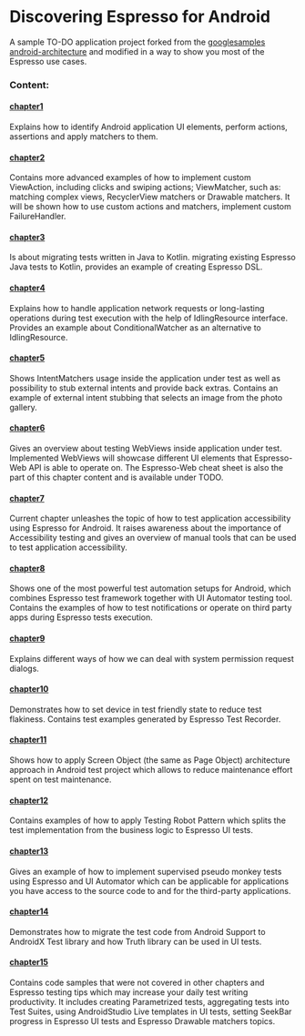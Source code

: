 # Discovering Espresso for Android

A sample TO-DO application project forked from the [googlesamples android-architecture](https://github.com/googlesamples/android-architecture/tree/master) and modified in a way to show you most of the Espresso use cases.

### Content:
#### [chapter1](https://github.com/Apress/android-espresso-revealed/tree/androidx-espresso-revealed/app/src/androidTest/java/com/example/android/architecture/blueprints/todoapp/test/chapter1)
Explains how to identify Android application UI elements, perform actions, assertions and apply matchers to them.

#### [chapter2](https://github.com/Apress/android-espresso-revealed/tree/androidx-espresso-revealed/app/src/androidTest/java/com/example/android/architecture/blueprints/todoapp/test/chapter2)
Contains more advanced examples of how to implement custom ViewAction, including clicks and swiping actions; ViewMatcher, such as: matching complex views, RecyclerView matchers or Drawable matchers. It will be shown how to use custom actions and matchers, implement custom FailureHandler.

#### [chapter3](https://github.com/Apress/android-espresso-revealed/tree/androidx-espresso-revealed/app/src/androidTest/java/com/example/android/architecture/blueprints/todoapp/test/chapter3)
Is about migrating tests written in Java to Kotlin. migrating existing Espresso Java tests to Kotlin, provides an example of creating Espresso DSL.

#### [chapter4](https://github.com/Apress/android-espresso-revealed/tree/androidx-espresso-revealed/app/src/androidTest/java/com/example/android/architecture/blueprints/todoapp/test/chapter4)
Explains how to handle application network requests or long-lasting operations during test execution with the help of IdlingResource interface. Provides an example about ConditionalWatcher as an alternative to IdlingResource.

#### [chapter5](https://github.com/Apress/android-espresso-revealed/tree/androidx-espresso-revealed/app/src/androidTest/java/com/example/android/architecture/blueprints/todoapp/test/chapter5)
Shows IntentMatchers usage inside the application under test as well as possibility to stub external intents and provide back extras. Contains an example of external intent stubbing that selects an image from the photo gallery.

#### [chapter6](https://github.com/Apress/android-espresso-revealed/tree/androidx-espresso-revealed/app/src/androidTest/java/com/example/android/architecture/blueprints/todoapp/test/chapter6)
Gives an overview about testing WebViews inside application under test. Implemented WebViews will showcase different UI elements that Espresso-Web API is able to operate on. The Espresso-Web cheat sheet is also the part of this chapter content and is available under TODO.

#### [chapter7](https://github.com/Apress/android-espresso-revealed/tree/androidx-espresso-revealed/app/src/androidTest/java/com/example/android/architecture/blueprints/todoapp/test/chapter7)
Current chapter unleashes the topic of how to test application accessibility using Espresso for Android. It raises awareness about the importance of Accessibility testing and gives an overview of manual tools that can be used to test application accessibility.

#### [chapter8](https://github.com/Apress/android-espresso-revealed/tree/androidx-espresso-revealed/app/src/androidTest/java/com/example/android/architecture/blueprints/todoapp/test/chapter8)
Shows one of the most powerful test automation setups for Android, which combines Espresso test framework together with UI Automator testing tool. Contains the examples of how to test notifications or operate on third party apps during Espresso tests execution.

#### [chapter9](https://github.com/Apress/android-espresso-revealed/tree/androidx-espresso-revealed/app/src/androidTest/java/com/example/android/architecture/blueprints/todoapp/test/chapter9)
Explains different ways of how we can deal with system permission request dialogs.

#### [chapter10](https://github.com/Apress/android-espresso-revealed/tree/androidx-espresso-revealed/app/src/androidTest/java/com/example/android/architecture/blueprints/todoapp/test/chapter10)
Demonstrates how to set device in test friendly state to reduce test flakiness. Contains test examples generated by Espresso Test Recorder.

#### [chapter11](https://github.com/Apress/android-espresso-revealed/tree/androidx-espresso-revealed/app/src/androidTest/java/com/example/android/architecture/blueprints/todoapp/test/chapter11)
Shows how to apply Screen Object (the same as Page Object) architecture approach in Android test project which allows to reduce maintenance effort spent on test maintenance.

#### [chapter12](https://github.com/Apress/android-espresso-revealed/tree/androidx-espresso-revealed/app/src/androidTest/java/com/example/android/architecture/blueprints/todoapp/test/chapter12)
Contains examples of how to apply Testing Robot Pattern which splits the test implementation from the business logic to Espresso UI tests.

#### [chapter13](https://github.com/Apress/android-espresso-revealed/tree/androidx-espresso-revealed/app/src/androidTest/java/com/example/android/architecture/blueprints/todoapp/test/chapter13)
Gives an example of how to implement supervised pseudo monkey tests using Espresso and UI Automator which can be applicable for applications you have access to the source code to and for the third-party applications.

#### [chapter14](https://github.com/Apress/android-espresso-revealed/tree/androidx-espresso-revealed/app/src/androidTest/java/com/example/android/architecture/blueprints/todoapp/test/chapter14)
Demonstrates how to migrate the test code from Android Support to AndroidX Test library and how Truth library can be used in UI tests.

#### [chapter15](https://github.com/Apress/android-espresso-revealed/tree/androidx-espresso-revealed/app/src/androidTest/java/com/example/android/architecture/blueprints/todoapp/test/chapter15)
Contains code samples that were not covered in other chapters and Espresso testing tips which may increase your daily test writing productivity. It includes creating Parametrized tests, aggregating tests into Test Suites, using AndroidStudio Live templates in UI tests, setting SeekBar progress in Espresso UI tests and Espresso Drawable matchers topics.

